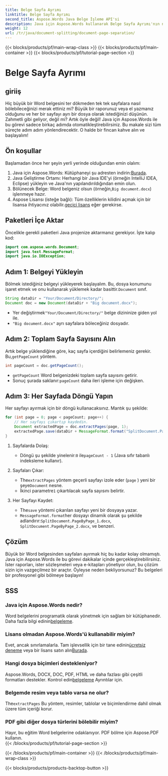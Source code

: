 ```yaml
---
title: Belge Sayfa Ayrımı
linktitle: Belge Sayfa Ayrımı
second_title: Aspose.Words Java Belge İşleme API'si
description: Java için Aspose.Words kullanarak Belge Sayfa Ayrımı'nın nasıl gerçekleştirileceğini öğrenin. Bu kapsamlı kılavuz, verimli belge işleme için adım adım talimatlar ve kaynak kodu sağlar.
weight: 12
url: /tr/java/document-splitting/document-page-separation/
---
```


{{< blocks/products/pf/main-wrap-class >}}
{{< blocks/products/pf/main-container >}}
{{< blocks/products/pf/tutorial-page-section >}}

# Belge Sayfa Ayrımı

## giriiş

Hiç büyük bir Word belgesini ter dökmeden tek tek sayfalara nasıl bölebileceğinizi merak ettiniz mi? Büyük bir raporunuz veya el yazmanız olduğunu ve her bir sayfayı ayrı bir dosya olarak istediğinizi düşünün. Zahmetli gibi geliyor, değil mi? Artık öyle değil! Java için Aspose.Words ile bu görevi sadece birkaç adımda otomatikleştirebilirsiniz. Bu makale sizi tüm süreçte adım adım yönlendirecektir. O halde bir fincan kahve alın ve başlayalım!


## Ön koşullar  

Başlamadan önce her şeyin yerli yerinde olduğundan emin olalım:  

1.  Java için Aspose.Words: Kütüphaneyi şu adresten indirin:[Burada](https://releases.aspose.com/words/java/).  
2. Java Geliştirme Ortamı: Herhangi bir Java IDE'yi (örneğin IntelliJ IDEA, Eclipse) yükleyin ve Java'nın yapılandırıldığından emin olun.  
3.  Bölünecek Belge: Word belgeniz olsun (örneğin,`Big document.docx`) işlenmeye hazır.  
4.  Aspose Lisansı (isteğe bağlı): Tüm özelliklerin kilidini açmak için bir lisansa ihtiyacınız olabilir.[geçici lisans](https://purchase.aspose.com/temporary-license/) eğer gerekirse.  


## Paketleri İçe Aktar  

Öncelikle gerekli paketleri Java projenize aktarmanız gerekiyor. İşte kalıp kod:  

```java
import com.aspose.words.Document;
import java.text.MessageFormat;
import java.io.IOException;
```  


## Adım 1: Belgeyi Yükleyin  

Bölmek istediğiniz belgeyi yükleyerek başlayalım. Bu, dosya konumunu işaret etmek ve onu kullanarak yüklemek kadar basittir.`Document` sınıf.  

```java
String dataDir = "Your/Document/Directory/";
Document doc = new Document(dataDir + "Big document.docx");
```  

-  Yer değiştirmek`"Your/Document/Directory/"` belge dizininize giden yol ile.  
- `"Big document.docx"` ayrı sayfalara böleceğiniz dosyadır.  


## Adım 2: Toplam Sayfa Sayısını Alın  

 Artık belge yüklendiğine göre, kaç sayfa içerdiğini belirlemeniz gerekir. Bu,`getPageCount` yöntem.  

```java
int pageCount = doc.getPageCount();
```  

- `getPageCount` Word belgenizdeki toplam sayfa sayısını getirir.  
-  Sonuç şurada saklanır:`pageCount` daha ileri işleme için değişken.  


## Adım 3: Her Sayfada Döngü Yapın  

Her sayfayı ayırmak için bir döngü kullanacaksınız. Mantık şu şekilde:  

```java
for (int page = 0; page < pageCount; page++) {
    // Her sayfayı çıkartıp kaydedin.
    Document extractedPage = doc.extractPages(page, 1);
    extractedPage.save(dataDir + MessageFormat.format("SplitDocument.PageByPage_{0}.docx", page + 1));
}
```  

1. Sayfalarda Dolaş:  
   -  Döngü şu şekilde yinelenir:`0` ile`pageCount - 1` (Java sıfır tabanlı indeksleme kullanır).  

2. Sayfaları Çıkar:  
   -  The`extractPages` yöntem geçerli sayfayı izole eder (`page` ) yeni bir şeye`Document` nesne.  
   -  İkinci parametre`1` çıkartılacak sayfa sayısını belirtir.  

3. Her Sayfayı Kaydet:  
   -  The`save` yöntemi çıkarılan sayfayı yeni bir dosyaya yazar.  
   - `MessageFormat.format`her dosyayı dinamik olarak şu şekilde adlandırır:`SplitDocument.PageByPage_1.docx`, `SplitDocument.PageByPage_2.docx`, ve benzeri.  


## Çözüm  

Büyük bir Word belgesinden sayfaları ayırmak hiç bu kadar kolay olmamıştı. Java için Aspose.Words ile bu görevi dakikalar içinde gerçekleştirebilirsiniz. İster raporları, ister sözleşmeleri veya e-kitapları yönetiyor olun, bu çözüm sizin için vazgeçilmez bir araçtır. Öyleyse neden bekliyorsunuz? Bu belgeleri bir profesyonel gibi bölmeye başlayın!  


## SSS  

### Java için Aspose.Words nedir?  
 Word belgelerini programatik olarak yönetmek için sağlam bir kütüphanedir. Daha fazla bilgi edinin[belgeleme](https://reference.aspose.com/words/java/).  

### Lisans olmadan Aspose.Words'ü kullanabilir miyim?  
 Evet, ancak sınırlamalarla. Tam işlevsellik için bir tane edinin[ücretsiz deneme](https://releases.aspose.com/) veya bir lisans satın alın[Burada](https://purchase.aspose.com/buy).  

### Hangi dosya biçimleri destekleniyor?  
 Aspose.Words, DOCX, DOC, PDF, HTML ve daha fazlası gibi çeşitli formatları destekler. Kontrol edin[belgeleme](https://reference.aspose.com/words/java/) Ayrıntılar için.  

### Belgemde resim veya tablo varsa ne olur?  
 The`extractPages` Bu yöntem, resimler, tablolar ve biçimlendirme dahil olmak üzere tüm içeriği korur.  

### PDF gibi diğer dosya türlerini bölebilir miyim?  
Hayır, bu eğitim Word belgelerine odaklanıyor. PDF bölme için Aspose.PDF kullanın.  
{{< /blocks/products/pf/tutorial-page-section >}}

{{< /blocks/products/pf/main-container >}}
{{< /blocks/products/pf/main-wrap-class >}}

{{< blocks/products/products-backtop-button >}}
